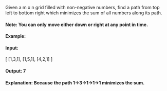 Given a m x n grid filled with non-negative numbers, find a path from top left to bottom right which minimizes the sum of all numbers along its path.

#### Note: You can only move either down or right at any point in time.

#### Example:

#### Input:
[
  [1,3,1],
  [1,5,1],
  [4,2,1]
]
#### Output: 7
#### Explanation: Because the path 1→3→1→1→1 minimizes the sum.
